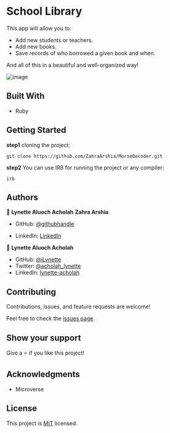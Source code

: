 # School Library
This app will allow you to:

- Add new students or teachers.
- Add new books.
- Save records of who borrowed a given book and when.

And all of this in a beautiful and well-organized way!
 
![image](https://user-images.githubusercontent.com/78906545/168676799-0a56587e-48b2-43cf-8b50-1368e2a23078.png)

## Built With
- Ruby

## Getting Started
**step1** cloning the project:
```
git clone https://github.com/ZahraArshia/MorseDecoder.git
```
**step2** You can use IRB for running the project or any compiler:
```
irb
```

## Authors

👤 **Lynette Aluoch Acholah**
**Zahra Arshia**

- GitHub: [@githubhandle](https://github.com/ZahraArshia)

- LinkedIn: [LinkedIn](https://www.linkedin.com/in/zahra-arshia/)

👤 **Lynette Aluoch Acholah**

- GitHub: [@iLynette](https://github.com/iLynette)
- Twitter: [@acholah_lynette](https://twitter.com/acholah_lynette)
- LinkedIn: [lynette-acholah](https://linkedin.com/in/lynette-acholah)

## Contributing

Contributions, issues, and feature requests are welcome!

Feel free to check the [issues page](../../issues/).

## Show your support

Give a ⭐️ if you like this project!


## Acknowledgments

- Microverse 

## License

This project is [MIT](./MIT.md) licensed.
